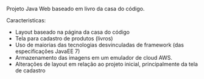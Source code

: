 Projeto Java Web baseado em livro da casa do código.

Caracteristicas:
- Layout baseado na página da casa do código
- Tela para cadastro de produtos (livros)
- Uso de maiorias das tecnologias desvinculadas de framework (das especificações JavaEE 7) 
- Armazenamento das imagens em um emulador de cloud AWS.
- Alterações de layout em relação ao projeto inicial, principalmente da tela de cadastro
